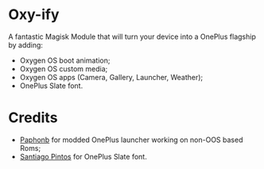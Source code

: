# Oxy-ify

A fantastic Magisk Module that will turn your device into a OnePlus flagship by adding:
- Oxygen OS boot animation;
- Oxygen OS custom media;
- Oxygen OS apps (Camera, Gallery, Launcher, Weather);
- OnePlus Slate font.

# Credits
- [Paphonb](https://github.com/paphonb) for modded OnePlus launcher working on non-OOS based Roms;
- [Santiago Pintos](https://github.com/SantiagoPintos) for OnePlus Slate font.
